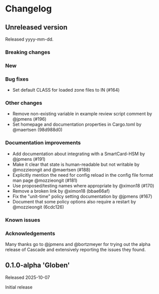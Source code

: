 # Changelog

<!-- Changelog template (remove empty sections on release of a version)
## Unreleased version

Released yyyy-mm-dd.

### Breaking changes
### New
### Bug fixes
### Other changes
### Documentation improvements
### Known issues
### Acknowledgements
-->

## Unreleased version

Released yyyy-mm-dd.

### Breaking changes


### New


### Bug fixes

- Set default CLASS for loaded zone files to IN (#164)


### Other changes

- Remove non-existing variable in example review script comment by @jpmens
  (#196)
- Set homepage and documentation properties in Cargo.toml by @maertsen
  (98d988d0)


### Documentation improvements

- Add documentation about integrating with a SmartCard-HSM by @jpmens (#191)
- Make it clear that state is human-readable but not writable by @mozzieongit
  and @maertsen (#188)
- Explicitly mention the need for config reload in the config file format man
  page @mozzieongit (#181)
- Use proposed/testing names where appropriate by @ximon18 (#170)
- Remove a broken link by @ximon18 (bbae66af)
- Fix the "unit-time" policy setting documentation by @jpmens (#167)
- Document that some policy options also require a restart by @mozzieongit
  (6cdc126)

### Known issues


### Acknowledgements

Many thanks go to @jpmens and @bortzmeyer for trying out the alpha release of
Cascade and extensively reporting the issues they found.


## 0.1.0-alpha 'Globen'

Released 2025-10-07

Initial release
